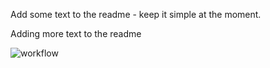Add some text to the readme - keep it simple at the moment.

Adding more text to the readme

![workflow](https://github.com/Josh-McQueen/sem2/actions/workflows/main.yml/badge.svg)